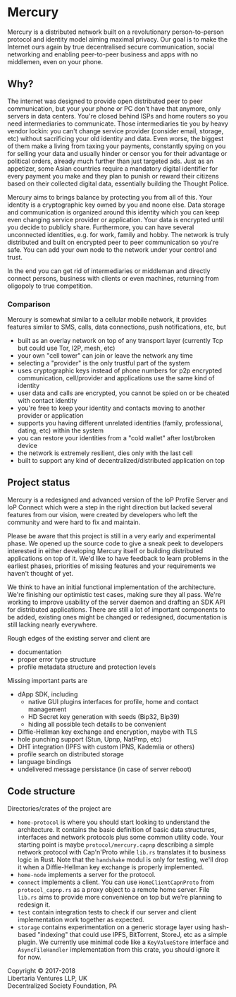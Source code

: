 # Mercury

Mercury is a distributed network built on a revolutionary person-to-person protocol 
and identity model aiming maximal privacy.
Our goal is to make the Internet ours again by true decentralised secure communication,
social networking and enabling peer-to-peer business and apps with no middlemen,
even on your phone.

## Why?

The internet was designed to provide open distributed peer to peer communication,
but your your phone or PC don't have that anymore, only servers in data centers.
You're closed behind ISPs and home routers so you need intermediaries to communicate.
Those intermediaries tie you by heavy vendor lockin: you can't change service provider
(consider email, storage, etc) without sacrificing your old identity and data.
Even worse, the biggest of them make a living from taxing your payments,
constantly spying on you for selling your data and usually hinder or censor you
for their advantage or political orders, already much further than just targeted ads. 
Just as an appetizer, some Asian countries require a mandatory digital identifier
for every payment you make and they plan to punish or reward their citizens
based on their collected digital data, essentially building the Thought Police.

Mercury aims to brings balance by protecting you from all of this.
Your identity is a cryptographic key owned by you and noone else.
Data storage and communication is organized around this identity which you can keep
even changing service provider or application.
Your data is encrypted until you decide to publicly share.
Furthermore, you can have several unconnected identities, e.g. for work, family and hobby.
The network is truly distributed and built on encrypted peer to peer communication
so you're safe. You can add your own node to the network under your control and trust.

In the end you can get rid of intermediaries or middleman and directly connect persons,
business with clients or even machines, returning from oligopoly to true competition.


### Comparison

Mercury is somewhat similar to a cellular mobile network, it provides features similar to
SMS, calls, data connections, push notifications, etc, but
 - built as an overlay network on top of any transport layer
   (currently Tcp but could use Tor, I2P, mesh, etc)
 - your own "cell tower" can join or leave the network any time
 - selecting a "provider" is the only trustful part of the system
 - uses cryptographic keys instead of phone numbers for p2p encrypted communication,
   cell/provider and applications use the same kind of identity
 - user data and calls are encrypted, you cannot be spied on or be cheated with contact identity
 - you're free to keep your identity and contacts moving to another provider or application
 - supports you having different unrelated identities (family, professional, dating, etc) within the system
 - you can restore your identities from a "cold wallet" after lost/broken device
 - the network is extremely resilient, dies only with the last cell
 - built to support any kind of decentralized/distributed application on top 


## Project status

Mercury is a redesigned and advanced version of the IoP Profile Server and IoP Connect
which were a step in the right direction but lacked several features from our vision,
were created by developers who left the community and were hard to fix and maintain.   

Please be aware that this project is still in a very early and experimental phase.
We opened up the source code to give a sneak peek to developers interested in either
developing Mercury itself or building distributed applications on top of it.
We'd like to have feedback to learn problems in the earliest phases,
priorities of missing features and your requirements we haven't thought of yet.

We think to have an initial functional implementation of the architecture.
We're finishing our optimistic test cases, making sure they all pass.
We're working to improve usability of the server daemon and
drafting an SDK API for distributed applications.
There are still a lot of important components to be added,
existing ones might be changed or redesigned,
documentation is still lacking nearly everywhere.

Rough edges of the existing server and client are
 - documentation
 - proper error type structure
 - profile metadata structure and protection levels

Missing important parts are
 - dApp SDK, including
   - native GUI plugins interfaces for profile, home and contact management
   - HD Secret key generation with seeds (Bip32, Bip39)
   - hiding all possible tech details to be convenient
 - Diffie-Hellman key exchange and encryption, maybe with TLS
 - hole punching support (Stun, Upnp, NatPmp, etc)
 - DHT integration (IPFS with custom IPNS, Kademlia or others)
 - profile search on distributed storage
 - language bindings
 - undelivered message persistance (in case of server reboot)


## Code structure

Directories/crates of the project are
 - `home-protocol` is where you should start looking to understand the architecture.
   It contains the basic definition of basic data structures, interfaces
   and network protocols plus some common utility code.
   Your starting point is maybe `protocol/mercury.capnp` describing a simple
   network protocol with Cap'n'Proto while `lib.rs` translates it to business logic in Rust. 
   Note that the `handshake` modul is only for testing, we'll drop it when a
   Diffie-Hellman key exchange is properly implemented.
 - `home-node` implements a server for the protocol.
 - `connect` implements a client. You can use `HomeClientCapnProto` from `protocol_capnp.rs`
   as a proxy object to a remote home server. File `lib.rs` aims to provide more convenience
   on top but we're planning to redesign it.
 - `test` contain integration tests to check if our server and client implementation
   work together as expected.
 - `storage` contains experimentation on a generic storage layer using hash-based "indexing"
   that could use IPFS, BitTorrent, StoreJ, etc as a simple plugin.
   We currently use minimal code like a `KeyValueStore` interface and `AsyncFileHandler`
   implementation from this crate, you should ignore it for now.

Copyright © 2017-2018  
Libertaria Ventures LLP, UK  
Decentralized Society Foundation, PA
